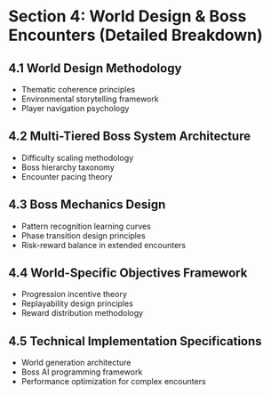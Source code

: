 # Section 4: World Design & Boss Encounters (Detailed Breakdown)

## 4.1 World Design Methodology
- Thematic coherence principles
- Environmental storytelling framework
- Player navigation psychology

## 4.2 Multi-Tiered Boss System Architecture
- Difficulty scaling methodology
- Boss hierarchy taxonomy
- Encounter pacing theory

## 4.3 Boss Mechanics Design
- Pattern recognition learning curves
- Phase transition design principles
- Risk-reward balance in extended encounters

## 4.4 World-Specific Objectives Framework
- Progression incentive theory
- Replayability design principles
- Reward distribution methodology

## 4.5 Technical Implementation Specifications
- World generation architecture
- Boss AI programming framework
- Performance optimization for complex encounters
